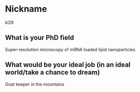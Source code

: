 # Nickname
kl26

## What is your PhD field
Super-resolution microscopy of mRNA loaded lipid nanoparticles

## What would be your ideal job (in an ideal world/take a chance to dream)
Goat keeper in the mountains
